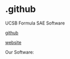 # .github
UCSB Formula SAE Software

[github](https://github.com/Gaucho-Racing)

[website](https://gauchoracing.com)


Our Software:
